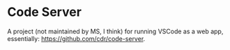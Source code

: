 # Code Server

A project (not maintained by MS, I think) for running VSCode as a web app, essentially: https://github.com/cdr/code-server.

